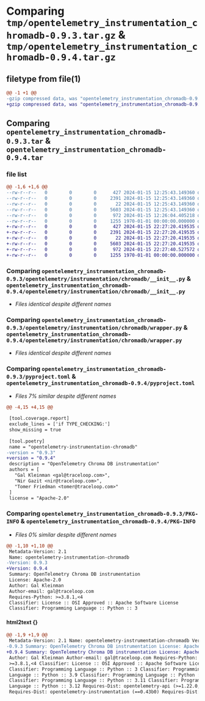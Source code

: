 # Comparing `tmp/opentelemetry_instrumentation_chromadb-0.9.3.tar.gz` & `tmp/opentelemetry_instrumentation_chromadb-0.9.4.tar.gz`

## filetype from file(1)

```diff
@@ -1 +1 @@
-gzip compressed data, was "opentelemetry_instrumentation_chromadb-0.9.3.tar", max compression
+gzip compressed data, was "opentelemetry_instrumentation_chromadb-0.9.4.tar", max compression
```

## Comparing `opentelemetry_instrumentation_chromadb-0.9.3.tar` & `opentelemetry_instrumentation_chromadb-0.9.4.tar`

### file list

```diff
@@ -1,6 +1,6 @@
--rw-r--r--   0        0        0      427 2024-01-15 12:25:43.149360 opentelemetry_instrumentation_chromadb-0.9.3/README.md
--rw-r--r--   0        0        0     2391 2024-01-15 12:25:43.149360 opentelemetry_instrumentation_chromadb-0.9.3/opentelemetry/instrumentation/chromadb/__init__.py
--rw-r--r--   0        0        0       22 2024-01-15 12:25:43.149360 opentelemetry_instrumentation_chromadb-0.9.3/opentelemetry/instrumentation/chromadb/version.py
--rw-r--r--   0        0        0     5603 2024-01-15 12:25:43.149360 opentelemetry_instrumentation_chromadb-0.9.3/opentelemetry/instrumentation/chromadb/wrapper.py
--rw-r--r--   0        0        0      972 2024-01-15 12:26:04.405218 opentelemetry_instrumentation_chromadb-0.9.3/pyproject.toml
--rw-r--r--   0        0        0     1255 1970-01-01 00:00:00.000000 opentelemetry_instrumentation_chromadb-0.9.3/PKG-INFO
+-rw-r--r--   0        0        0      427 2024-01-15 22:27:20.419535 opentelemetry_instrumentation_chromadb-0.9.4/README.md
+-rw-r--r--   0        0        0     2391 2024-01-15 22:27:20.419535 opentelemetry_instrumentation_chromadb-0.9.4/opentelemetry/instrumentation/chromadb/__init__.py
+-rw-r--r--   0        0        0       22 2024-01-15 22:27:20.419535 opentelemetry_instrumentation_chromadb-0.9.4/opentelemetry/instrumentation/chromadb/version.py
+-rw-r--r--   0        0        0     5603 2024-01-15 22:27:20.419535 opentelemetry_instrumentation_chromadb-0.9.4/opentelemetry/instrumentation/chromadb/wrapper.py
+-rw-r--r--   0        0        0      972 2024-01-15 22:27:40.527572 opentelemetry_instrumentation_chromadb-0.9.4/pyproject.toml
+-rw-r--r--   0        0        0     1255 1970-01-01 00:00:00.000000 opentelemetry_instrumentation_chromadb-0.9.4/PKG-INFO
```

### Comparing `opentelemetry_instrumentation_chromadb-0.9.3/opentelemetry/instrumentation/chromadb/__init__.py` & `opentelemetry_instrumentation_chromadb-0.9.4/opentelemetry/instrumentation/chromadb/__init__.py`

 * *Files identical despite different names*

### Comparing `opentelemetry_instrumentation_chromadb-0.9.3/opentelemetry/instrumentation/chromadb/wrapper.py` & `opentelemetry_instrumentation_chromadb-0.9.4/opentelemetry/instrumentation/chromadb/wrapper.py`

 * *Files identical despite different names*

### Comparing `opentelemetry_instrumentation_chromadb-0.9.3/pyproject.toml` & `opentelemetry_instrumentation_chromadb-0.9.4/pyproject.toml`

 * *Files 7% similar despite different names*

```diff
@@ -4,15 +4,15 @@
 
 [tool.coverage.report]
 exclude_lines = ['if TYPE_CHECKING:']
 show_missing = true
 
 [tool.poetry]
 name = "opentelemetry-instrumentation-chromadb"
-version = "0.9.3"
+version = "0.9.4"
 description = "OpenTelemetry Chroma DB instrumentation"
 authors = [
   "Gal Kleinman <gal@traceloop.com>",
   "Nir Gazit <nir@traceloop.com>",
   "Tomer Friedman <tomer@traceloop.com>"
 ]
 license = "Apache-2.0"
```

### Comparing `opentelemetry_instrumentation_chromadb-0.9.3/PKG-INFO` & `opentelemetry_instrumentation_chromadb-0.9.4/PKG-INFO`

 * *Files 0% similar despite different names*

```diff
@@ -1,10 +1,10 @@
 Metadata-Version: 2.1
 Name: opentelemetry-instrumentation-chromadb
-Version: 0.9.3
+Version: 0.9.4
 Summary: OpenTelemetry Chroma DB instrumentation
 License: Apache-2.0
 Author: Gal Kleinman
 Author-email: gal@traceloop.com
 Requires-Python: >=3.8.1,<4
 Classifier: License :: OSI Approved :: Apache Software License
 Classifier: Programming Language :: Python :: 3
```

#### html2text {}

```diff
@@ -1,9 +1,9 @@
 Metadata-Version: 2.1 Name: opentelemetry-instrumentation-chromadb Version:
-0.9.3 Summary: OpenTelemetry Chroma DB instrumentation License: Apache-2.0
+0.9.4 Summary: OpenTelemetry Chroma DB instrumentation License: Apache-2.0
 Author: Gal Kleinman Author-email: gal@traceloop.com Requires-Python:
 >=3.8.1,<4 Classifier: License :: OSI Approved :: Apache Software License
 Classifier: Programming Language :: Python :: 3 Classifier: Programming
 Language :: Python :: 3.9 Classifier: Programming Language :: Python :: 3.10
 Classifier: Programming Language :: Python :: 3.11 Classifier: Programming
 Language :: Python :: 3.12 Requires-Dist: opentelemetry-api (>=1.22.0,<2.0.0)
 Requires-Dist: opentelemetry-instrumentation (==0.43b0) Requires-Dist:
```

